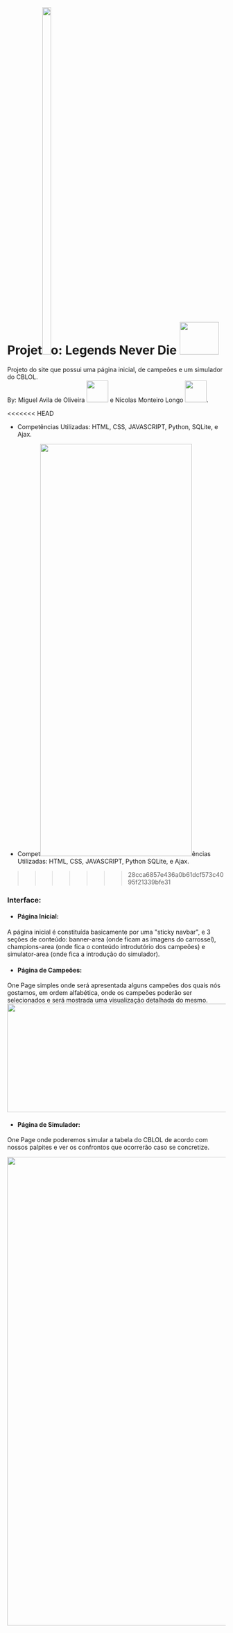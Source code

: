 # Projet<img src="https://media.tenor.com/_yjAnQ_j-bMAAAAM/monkey.gif" height="800" width="20">o: Legends Never Die  <img src="https://media.tenor.com/sI63okQPjDkAAAAC/kaisa-league-of-legends.gif" height="75" width="90">
Projeto do site que possui uma página inicial, de campeões e um simulador do CBLOL. </br>
By: Miguel Avila de Oliveira <img src="https://i.pinimg.com/originals/29/b8/1b/29b81b2324ad1ad882dd27db3577235e.gif" height="50" width="50"> e Nicolas Monteiro Longo <img src="https://steamuserimages-a.akamaihd.net/ugc/1691652302223877318/E1233DC0D6D1D75D76771AC4F30C423F7746C2E1/?imw=268&imh=268&ima=fit&impolicy=Letterbox&imcolor=%23000000&letterbox=true" height="50" width="50">.


<<<<<<< HEAD
* Competências Utilizadas:
HTML, CSS, JAVASCRIPT, Python, SQLite, e Ajax.

* Compet<img src="https://media0.giphy.com/media/swpCsxJSgSCxq/giphy.gif" height="950" width="350">ências Utilizadas:
HTML, CSS, JAVASCRIPT, Python SQLite, e Ajax.
>>>>>>> 28cca6857e436a0b61dcf573c4095f21339bfe31

### Interface:
* #### Página Inicial:
A página inicial é constituída basicamente por uma "sticky navbar", e 3 seções de conteúdo: banner-area (onde ficam as imagens do carrossel), champions-area (onde fica o conteúdo introdutório dos campeões) e simulator-area (onde fica a introdução do simulador).  
* #### Página de Campeões:
One Page simples onde será apresentada alguns campeões dos quais nós gostamos, em ordem alfabética, onde os campeões poderão ser selecionados e será mostrada uma visualização detalhada do mesmo.
<img src="https://thumbs.gfycat.com/AnimatedDifferentDorado-max-1mb.gif" height="250" width="850">
* #### Página de Simulador:
One Page onde poderemos simular a tabela do CBLOL de acordo com nossos palpites e ver os confrontos que ocorrerão caso se concretize.


<img src="https://dl.phncdn.com/gif/36542591.gif" height="1080" width="1080">
